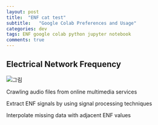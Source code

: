 ```yaml
---
layout: post
title:  "ENF cat test"
subtitle:   "Google Colab Preferences and Usage"
categories: dev
tags: ENF google colab python jupyter notebook 
comments: true
---
```


## Electrical Network Frequency

![그림](https://hyekyunghan.github.io/assets/img/flow_chart.png)

Crawling audio files from online multimedia services

Extract ENF signals by using signal processing techniques

Interpolate missing data with adjacent ENF values 
